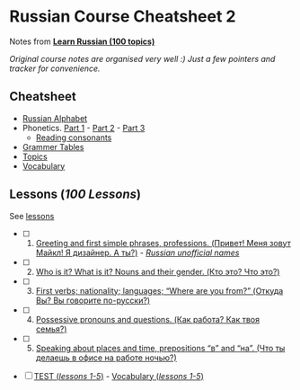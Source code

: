 # Russian Course Cheatsheet 2

 Notes from [**Learn Russian (100 topics)**](https://learnrussian.github.io/)

 *Original course notes are organised very well :) Just a few pointers and tracker for convenience.*

## Cheatsheet
- [Russian Alphabet](https://learnrussian.github.io/alphabet/)
- Phonetics. [Part 1](https://learnrussian.github.io/phonetics/) - [Part 2](https://learnrussian.github.io/phonetics/part-2/) - [Part 3](https://learnrussian.github.io/phonetics/part-3/)
    - [Reading consonants](https://github.com/hlltarakci/my_small_world_of_curiosity/blob/main/russian/russian_reading_consonants_cheatsheet.png) 
- [Grammer Tables](https://learnrussian.github.io/grammar-tables/)
- [Topics](https://learnrussian.github.io/topics/)
- [Vocabulary](https://learnrussian.github.io/vocabulary/)


## Lessons (*100 Lessons*)
See [lessons](https://learnrussian.github.io/lessons/)
- [ ] 1. [Greeting and first simple phrases, professions. (Привет! Меня зовут Майкл! Я дизайнер. А ты?)](https://learnrussian.github.io/lessons/greeting-first-simple-phrases-professions/) - [*Russian unofficial names*](https://github.com/hlltarakci/my_small_world_of_curiosity/blob/main/russian/russian_unofficial_names_cheatsheet.png)
- [ ] 2. [Who is it? What is it? Nouns and their gender. (Кто это? Что это?)](https://learnrussian.github.io/lessons/nouns-their-gender/)
- [ ] 3. [First verbs; nationality; languages; “Where are you from?” (Откуда Вы? Вы говорите по-русски?)](https://learnrussian.github.io/lessons/first-verbs-nationality/)
- [ ] 4. [Possessive pronouns and questions. (Как работа? Как твоя семья?)](https://learnrussian.github.io/lessons/possessive-pronouns-questions/)
- [ ] 5. [Speaking about places and time, prepositions “в” and “на”. (Что ты делаешь в офисе на работе ночью?)](https://learnrussian.github.io/lessons/speaking-places-time-prepositions/)
- [ ] [TEST (*lessons 1-5*)](https://learnrussian.github.io/tests/test-1/) - [Vocabulary (*lessons 1-5*)](https://learnrussian.github.io/vocabulary/lesson-1-5/)


